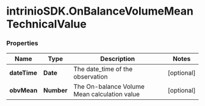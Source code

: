 # intrinioSDK.OnBalanceVolumeMeanTechnicalValue

### Properties
Name | Type | Description | Notes
------------ | ------------- | ------------- | -------------
**dateTime** | **Date** | The date_time of the observation | [optional] 
**obvMean** | **Number** | The On-balance Volume Mean calculation value | [optional] 


